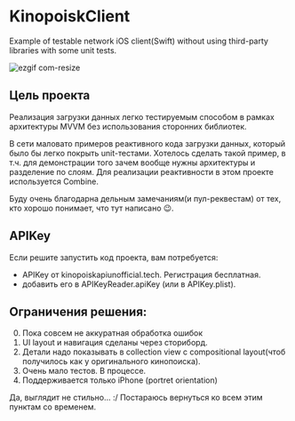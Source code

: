 # KinopoiskClient
Example of testable network iOS client(Swift) without using third-party libraries with some unit tests.

![ezgif com-resize](https://github.com/tsuslova/KinopoiskClient/assets/4598571/1ec84681-6a21-4a83-8c43-c034df4ba168)

## Цель проекта
Реализация загрузки данных легко тестируемым способом в рамках архитектуры MVVM без использования сторонних библиотек.

В сети маловато примеров реактивного кода загрузки данных, который было бы легко покрыть unit-тестами. Хотелось сделать такой пример, в т.ч. для демонстрации того зачем вообще нужны архитектуры и разделение по слоям. Для реализации реактивности в этом проекте используется Combine.

Буду очень благодарна дельным замечаниям(и пул-реквестам) от тех, кто хорошо понимает, что тут написано :wink:.

## APIKey
Если решите запустить код проекта, вам потребуется:
- APIKey от kinopoiskapiunofficial.tech. Регистрация бесплатная.
- добавить его в APIKeyReader.apiKey (или в APIKey.plist).

## Ограничения решения:
0. Пока совсем не аккуратная обработка ошибок
1. UI layout и навигация сделаны через сториборд. 
2. Детали надо показывать в collection view с compositional layout(чтоб получилось как у оригинального кинопоиска). 
3. Очень мало тестов. В процессе.
4. Поддерживается только iPhone (portret orientation)

Да, выглядит не стильно... :/ Постараюсь вернуться ко всем этим пунктам со временем. 
